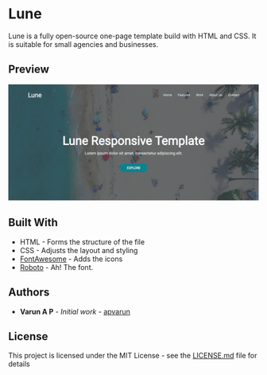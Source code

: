 # Lune
Lune is a fully open-source one-page template build with HTML and CSS. It is suitable for small agencies and businesses.

## Preview

![Lune responsive template](preview.png)

## Built With

* HTML - Forms the structure of the file
* CSS - Adjusts the layout and styling
* [FontAwesome](http://fontawesome.io/) - Adds the icons
* [Roboto](https://fonts.google.com/specimen/Roboto) - Ah! The font.

## Authors

* **Varun A P** - *Initial work* - [apvarun](https://github.com/apvarun)

## License

This project is licensed under the MIT License - see the [LICENSE.md](LICENSE.md) file for details
